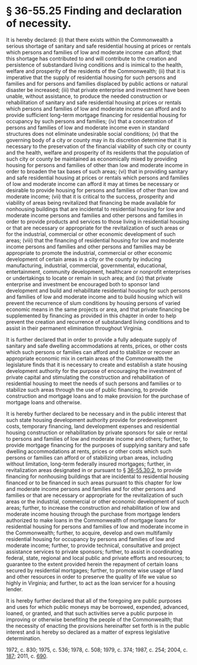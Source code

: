 # § 36-55.25 Finding and declaration of necessity.

<p>It is hereby declared: (i) that there exists within the Commonwealth a serious shortage of sanitary and safe residential housing at prices or rentals which persons and families of low and moderate income can afford; that this shortage has contributed to and will contribute to the creation and persistence of substandard living conditions and is inimical to the health, welfare and prosperity of the residents of the Commonwealth; (ii) that it is imperative that the supply of residential housing for such persons and families and for persons and families displaced by public actions or natural disaster be increased; (iii) that private enterprise and investment have been unable, without assistance, to produce the needed construction or rehabilitation of sanitary and safe residential housing at prices or rentals which persons and families of low and moderate income can afford and to provide sufficient long-term mortgage financing for residential housing for occupancy by such persons and families; (iv) that a concentration of persons and families of low and moderate income even in standard structures does not eliminate undesirable social conditions; (v) that the governing body of a city or county may in its discretion determine that it is necessary to the preservation of the financial viability of such city or county and the health, welfare and prosperity of its residents that the population of such city or county be maintained as economically mixed by providing housing for persons and families of other than low and moderate income in order to broaden the tax bases of such areas; (vi) that in providing sanitary and safe residential housing at prices or rentals which persons and families of low and moderate income can afford it may at times be necessary or desirable to provide housing for persons and families of other than low and moderate income; (vii) that it is critical to the success, prosperity and viability of areas being revitalized that financing be made available for nonhousing buildings that are incidental to residential housing for low and moderate income persons and families and other persons and families in order to provide products and services to those living in residential housing or that are necessary or appropriate for the revitalization of such areas or for the industrial, commercial or other economic development of such areas; (viii) that the financing of residential housing for low and moderate income persons and families and other persons and families may be appropriate to promote the industrial, commercial or other economic development of certain areas in a city or the county by inducing manufacturing, industrial, commercial, governmental, educational, entertainment, community development, healthcare or nonprofit enterprises or undertakings to locate or remain in such area; and (ix) that private enterprise and investment be encouraged both to sponsor land development and build and rehabilitate residential housing for such persons and families of low and moderate income and to build housing which will prevent the recurrence of slum conditions by housing persons of varied economic means in the same projects or area, and that private financing be supplemented by financing as provided in this chapter in order to help prevent the creation and recurrence of substandard living conditions and to assist in their permanent elimination throughout Virginia.</p><p>It is further declared that in order to provide a fully adequate supply of sanitary and safe dwelling accommodations at rents, prices, or other costs which such persons or families can afford and to stabilize or recover an appropriate economic mix in certain areas of the Commonwealth the legislature finds that it is necessary to create and establish a state housing development authority for the purpose of encouraging the investment of private capital and stimulating the construction and rehabilitation of residential housing to meet the needs of such persons and families or to stabilize such areas through the use of public financing, to provide construction and mortgage loans and to make provision for the purchase of mortgage loans and otherwise.</p><p>It is hereby further declared to be necessary and in the public interest that such state housing development authority provide for predevelopment costs, temporary financing, land development expenses and residential housing construction or rehabilitation by private sponsors for sale or rental to persons and families of low and moderate income and others; further, to provide mortgage financing for the purposes of supplying sanitary and safe dwelling accommodations at rents, prices or other costs which such persons or families can afford or of stabilizing urban areas, including without limitation, long-term federally insured mortgages; further, in revitalization areas designated in or pursuant to § <a href='http://law.lis.virginia.gov/vacode/36-55.30:2/'>36-55.30:2</a>, to provide financing for nonhousing buildings that are incidental to residential housing financed or to be financed in such areas pursuant to this chapter for low and moderate income persons and families and for other persons and families or that are necessary or appropriate for the revitalization of such areas or the industrial, commercial or other economic development of such areas; further, to increase the construction and rehabilitation of low and moderate income housing through the purchase from mortgage lenders authorized to make loans in the Commonwealth of mortgage loans for residential housing for persons and families of low and moderate income in the Commonwealth; further, to acquire, develop and own multifamily residential housing for occupancy by persons and families of low and moderate income; further, to provide technical, consultative and project assistance services to private sponsors; further, to assist in coordinating federal, state, regional and local public and private efforts and resources; to guarantee to the extent provided herein the repayment of certain loans secured by residential mortgages; further, to promote wise usage of land and other resources in order to preserve the quality of life we value so highly in Virginia; and further, to act as the loan servicer for a housing lender.</p><p>It is hereby further declared that all of the foregoing are public purposes and uses for which public moneys may be borrowed, expended, advanced, loaned, or granted, and that such activities serve a public purpose in improving or otherwise benefiting the people of the Commonwealth; that the necessity of enacting the provisions hereinafter set forth is in the public interest and is hereby so declared as a matter of express legislative determination.</p><p>1972, c. 830; 1975, c. 536; 1978, c. 508; 1979, c. 374; 1987, c. 254; 2004, c. <a href='http://lis.virginia.gov/cgi-bin/legp604.exe?041+ful+CHAP0187'>187</a>; 2011, c. <a href='http://lis.virginia.gov/cgi-bin/legp604.exe?111+ful+CHAP0690'>690</a>.</p>